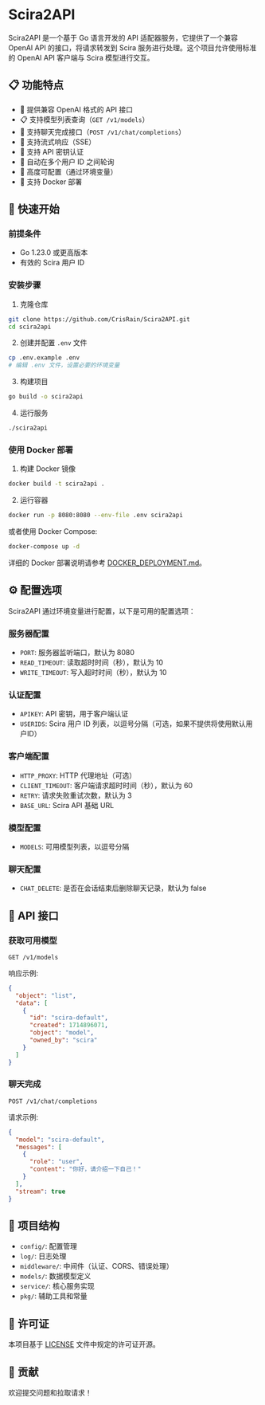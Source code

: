 # Scira2API

Scira2API 是一个基于 Go 语言开发的 API 适配器服务，它提供了一个兼容 OpenAI API 的接口，将请求转发到 Scira 服务进行处理。这个项目允许使用标准的 OpenAI API 客户端与 Scira 模型进行交互。

## 📋 功能特点

- 🔄 提供兼容 OpenAI 格式的 API 接口
- 📋 支持模型列表查询（`GET /v1/models`）
- 💬 支持聊天完成接口（`POST /v1/chat/completions`）
- 🌊 支持流式响应（SSE）
- 🔑 支持 API 密钥认证
- 🔄 自动在多个用户 ID 之间轮询
- 🔧 高度可配置（通过环境变量）
- 🐳 支持 Docker 部署

## 🚀 快速开始

### 前提条件

- Go 1.23.0 或更高版本
- 有效的 Scira 用户 ID

### 安装步骤

1. 克隆仓库

```bash
git clone https://github.com/CrisRain/Scira2API.git
cd scira2api
```

2. 创建并配置 `.env` 文件

```bash
cp .env.example .env
# 编辑 .env 文件，设置必要的环境变量
```

3. 构建项目

```bash
go build -o scira2api
```

4. 运行服务

```bash
./scira2api
```

### 使用 Docker 部署

1. 构建 Docker 镜像

```bash
docker build -t scira2api .
```

2. 运行容器

```bash
docker run -p 8080:8080 --env-file .env scira2api
```

或者使用 Docker Compose:

```bash
docker-compose up -d
```

详细的 Docker 部署说明请参考 [DOCKER_DEPLOYMENT.md](DOCKER_DEPLOYMENT.md)。

## ⚙️ 配置选项

Scira2API 通过环境变量进行配置，以下是可用的配置选项：

### 服务器配置

- `PORT`: 服务器监听端口，默认为 8080
- `READ_TIMEOUT`: 读取超时时间（秒），默认为 10
- `WRITE_TIMEOUT`: 写入超时时间（秒），默认为 10

### 认证配置

- `APIKEY`: API 密钥，用于客户端认证
- `USERIDS`: Scira 用户 ID 列表，以逗号分隔（可选，如果不提供将使用默认用户ID）

### 客户端配置

- `HTTP_PROXY`: HTTP 代理地址（可选）
- `CLIENT_TIMEOUT`: 客户端请求超时时间（秒），默认为 60
- `RETRY`: 请求失败重试次数，默认为 3
- `BASE_URL`: Scira API 基础 URL

### 模型配置

- `MODELS`: 可用模型列表，以逗号分隔

### 聊天配置

- `CHAT_DELETE`: 是否在会话结束后删除聊天记录，默认为 false

## 🔗 API 接口

### 获取可用模型

```
GET /v1/models
```

响应示例:

```json
{
  "object": "list",
  "data": [
    {
      "id": "scira-default",
      "created": 1714896071,
      "object": "model",
      "owned_by": "scira"
    }
  ]
}
```

### 聊天完成

```
POST /v1/chat/completions
```

请求示例:

```json
{
  "model": "scira-default",
  "messages": [
    {
      "role": "user",
      "content": "你好，请介绍一下自己！"
    }
  ],
  "stream": true
}
```

## 🧩 项目结构

- `config/`: 配置管理
- `log/`: 日志处理
- `middleware/`: 中间件（认证、CORS、错误处理）
- `models/`: 数据模型定义
- `service/`: 核心服务实现
- `pkg/`: 辅助工具和常量

## 📝 许可证

本项目基于 [LICENSE](LICENSE) 文件中规定的许可证开源。

## 🤝 贡献

欢迎提交问题和拉取请求！